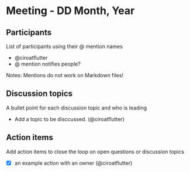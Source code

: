 # Meeting - DD Month, Year

## Participants

List of participants using their @ mention names

- @ciroatflutter
- @ mention notifies people?

Notes: Mentions do not work on Markdown files!

## Discussion topics

A bullet point for each discussion topic and who is leading

- Add a topic to be disccussed. (@ciroatflutter)

## Action items

Add action items to close the loop on open questions or discussion topics

- [x] an example action with an owner (@ciroatflutter)
